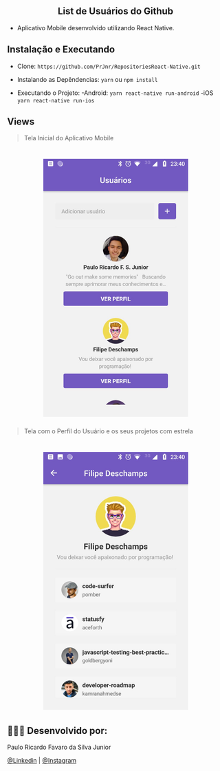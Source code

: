 


<h2 align="center" > List de Usuários do Github </h2>

- Aplicativo Mobile desenvolvido utilizando React Native.

## Instalação e Executando

 - Clone:
`https://github.com/PrJnr/RepositoriesReact-Native.git`

 - Instalando as Depêndencias:
`yarn` ou `npm install`

 - Executando o Projeto:
    -Android:
    `yarn react-native run-android`
    -iOS
    `yarn react-native run-ios`

## Views

> Tela Inicial do Aplicativo Mobile
<h1 align="center">
    <img alt="HOME" src="img\appList.jpeg" width="337px" height="600px" />
</h1>


> Tela com o Perfil do Usuário e os seus projetos com estrela

<h1 align="center">
    <img alt="HOME" src="img\appList02.jpeg" width="337px" height="600px"  />
</h1>







## 👨🏼‍🚀 Desenvolvido por:

Paulo Ricardo Favaro da Silva Junior

 [@Linkedin](https://www.linkedin.com/in/paulo-ricardo-favaro-da-silva-junior-79092ab8/) | [@Instagram](https://www.instagram.com/prjr_dexter/)

